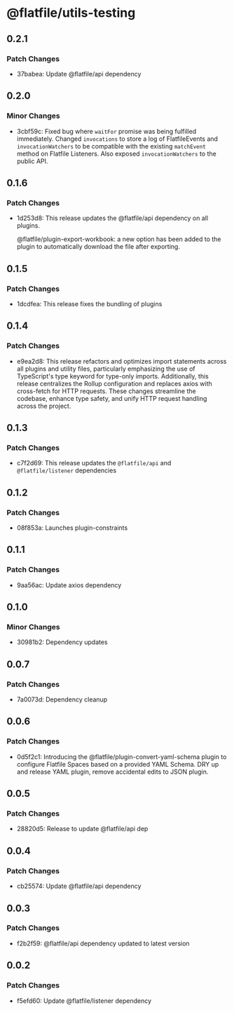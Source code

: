 # @flatfile/utils-testing

## 0.2.1

### Patch Changes

- 37babea: Update @flatfile/api dependency

## 0.2.0

### Minor Changes

- 3cbf59c: Fixed bug where `waitFor` promise was being fulfilled immediately. Changed `invocations` to store a log of FlatfileEvents and `invocationWatchers` to be compatible with the existing `matchEvent` method on Flatfile Listeners. Also exposed `invocationWatchers` to the public API.

## 0.1.6

### Patch Changes

- 1d253d8: This release updates the @flatfile/api dependency on all plugins.

  @flatfile/plugin-export-workbook: a new option has been added to the plugin to automatically download the file after exporting.

## 0.1.5

### Patch Changes

- 1dcdfea: This release fixes the bundling of plugins

## 0.1.4

### Patch Changes

- e9ea2d8: This release refactors and optimizes import statements across all plugins and utility files, particularly emphasizing the use of TypeScript's type keyword for type-only imports. Additionally, this release centralizes the Rollup configuration and replaces axios with cross-fetch for HTTP requests. These changes streamline the codebase, enhance type safety, and unify HTTP request handling across the project.

## 0.1.3

### Patch Changes

- c7f2d69: This release updates the `@flatfile/api` and `@flatfile/listener` dependencies

## 0.1.2

### Patch Changes

- 08f853a: Launches plugin-constraints

## 0.1.1

### Patch Changes

- 9aa56ac: Update axios dependency

## 0.1.0

### Minor Changes

- 30981b2: Dependency updates

## 0.0.7

### Patch Changes

- 7a0073d: Dependency cleanup

## 0.0.6

### Patch Changes

- 0d5f2c1: Introducing the @flatfile/plugin-convert-yaml-schema plugin to configure Flatfile Spaces based on a provided YAML Schema.
  DRY up and release YAML plugin, remove accidental edits to JSON plugin.

## 0.0.5

### Patch Changes

- 28820d5: Release to update @flatfile/api dep

## 0.0.4

### Patch Changes

- cb25574: Update @flatfile/api dependency

## 0.0.3

### Patch Changes

- f2b2f59: @flatfile/api dependency updated to latest version

## 0.0.2

### Patch Changes

- f5efd60: Update @flatfile/listener dependency

